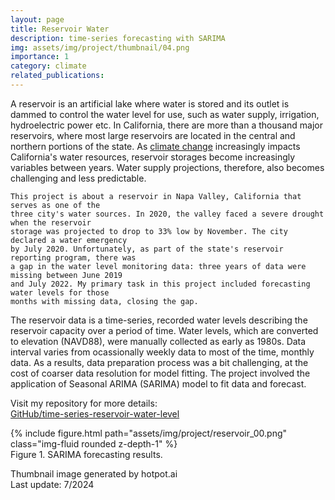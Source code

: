 ```yaml
---
layout: page
title: Reservoir Water
description: time-series forecasting with SARIMA
img: assets/img/project/thumbnail/04.png
importance: 1
category: climate
related_publications: 
---
```


A reservoir is an artificial lake where water is stored and its outlet is dammed to control the water level for use, such as water supply, irrigation, hydroelectric power etc. 
In California, there are more than a thousand major reservoirs, where most large reservoirs are located in the central and northern portions of the state. 
As [climate change](https://water.ca.gov/Programs/All-Programs/Climate-Change-Program/Climate-Change-and-Water) increasingly impacts California's water resources, reservoir storages
become increasingly variables between years. Water supply projections, therefore, also becomes challenging and less predictable.

	This project is about a reservoir in Napa Valley, California that serves as one of the 
	three city's water sources. In 2020, the valley faced a severe drought when the reservoir 
	storage was projected to drop to 33% low by November. The city declared a water emergency 
	by July 2020. Unfortunately, as part of the state's reservoir reporting program, there was 
	a gap in the water level monitoring data: three years of data were missing between June 2019 
	and July 2022. My primary task in this project included forecasting water levels for those 
	months with missing data, closing the gap.

The reservoir data is a time-series, recorded water levels describing the reservoir capacity over a period of time. Water levels, which are converted to elevation (NAVD88), were manually collected as 
early as 1980s. Data interval varies from ocassionally weekly data to most of the time, monthly data. As a results, data preparation process was a bit challenging, at the cost of coarser data resolution for model fitting.
The project involved the application of Seasonal ARIMA (SARIMA) model to fit data and forecast.

Visit my repository for more details: <br>
[GitHub/time-series-reservoir-water-level](https://github.com/liangchow/time-series-reservoir-water-level/)  

<div class="row justify-content-sm-center">
    <div>
        {% include figure.html path="assets/img/project/reservoir_00.png" class="img-fluid rounded z-depth-1" %}
    </div>
</div>
<div class="caption">
    Figure 1. SARIMA forecasting results.
</div>

Thumbnail image generated by hotpot.ai <br>
Last update: 7/2024

